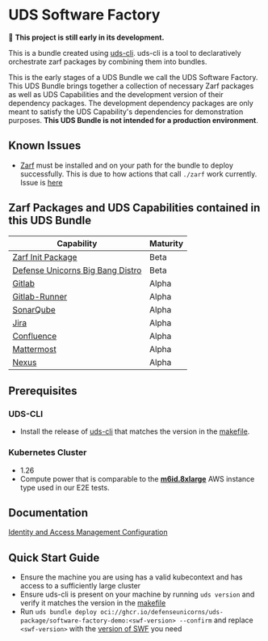 # UDS Software Factory

:construction: **This project is still early in its development.**

This is a bundle created using [uds-cli](https://github.com/defenseunicorns/uds-cli). uds-cli is a tool to declaratively orchestrate zarf packages by combining them into bundles.

This is the early stages of a UDS Bundle we call the UDS Software Factory. This UDS Bundle brings together a collection of necessary Zarf packages as well as UDS Capabilities and the development version of their dependency packages. The development dependency packages are only meant to satisfy the UDS Capability's dependencies for demonstration purposes. **This UDS Bundle is not intended for a production environment**.

## Known Issues

- [Zarf](https://zarf.dev/) must be installed and on your path for the bundle to deploy successfully. This is due to how actions that call `./zarf` work currently. Issue is [here](https://github.com/defenseunicorns/uds-cli/issues/45)

## Zarf Packages and UDS Capabilities contained in this UDS Bundle

| Capability | Maturity |
|------------|----------|
| [Zarf Init Package](ghcr.io/defenseunicorns/packages/init) | Beta |
| [Defense Unicorns Big Bang Distro](https://github.com/defenseunicorns/uds-package-dubbd) | Beta |
| [Gitlab](https://github.com/defenseunicorns/uds-capability-gitlab) | Alpha |
| [Gitlab-Runner](https://github.com/defenseunicorns/uds-capability-gitlab-runner) | Alpha |
| [SonarQube](https://github.com/defenseunicorns/uds-capability-sonarqube) | Alpha |
| [Jira](https://github.com/defenseunicorns/uds-capability-jira) | Alpha |
| [Confluence](https://github.com/defenseunicorns/uds-capability-confluence) | Alpha |
| [Mattermost](https://github.com/defenseunicorns/uds-capability-mattermost-operator) | Alpha |
| [Nexus](https://github.com/defenseunicorns/uds-capability-nexus) | Alpha |

## Prerequisites

### UDS-CLI

- Install the release of [uds-cli](https://github.com/defenseunicorns/uds-cli/releases) that matches the version in the [makefile](https://github.com/defenseunicorns/uds-package-software-factory/blob/main/Makefile#L4).

### Kubernetes Cluster

- 1.26
- Compute power that is comparable to the **[m6id.8xlarge](https://aws.amazon.com/ec2/instance-types/#:~:text=Up%20to%2010-,m6id.8xlarge,-32)** AWS instance type used in our E2E tests.

## Documentation

[Identity and Access Management Configuration](doc/idam.md)

## Quick Start Guide

- Ensure the machine you are using has a valid kubecontext and has access to a sufficiently large cluster
- Ensure uds-cli is present on your machine by running `uds version` and verify it matches the version in the [makefile](https://github.com/defenseunicorns/uds-package-software-factory/blob/main/Makefile#L4)
- Run `uds bundle deploy oci://ghcr.io/defenseunicorns/uds-package/software-factory-demo:<swf-version> --confirm` and replace `<swf-version>` with the [version of SWF](https://github.com/defenseunicorns/uds-package-software-factory/pkgs/container/uds-package%2Fsoftware-factory-demo) you need
